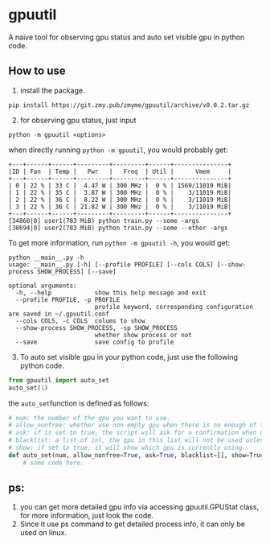 # gpuutil

A naive tool for observing gpu status and auto set visible gpu in python code.

## How to use

1. install the package.
```
pip install https://git.zmy.pub/zmyme/gpuutil/archive/v0.0.2.tar.gz
```

2. for observing gpu status, just input
```
python -m gpuutil <options>
```
when directly running ```python -m gpuutil```, you would probably get:
```
+---+------+------+---------+---------+------+---------------+
|ID | Fan  | Temp |   Pwr   |   Freq  | Util |      Vmem     |
+---+------+------+---------+---------+------+---------------+
| 0 | 22 % | 33 C |  4.47 W | 300 MHz |  0 % | 1569/11019 MiB|
| 1 | 22 % | 35 C |  3.87 W | 300 MHz |  0 % |    3/11019 MiB|
| 2 | 22 % | 36 C |  8.22 W | 300 MHz |  0 % |    3/11019 MiB|
| 3 | 22 % | 36 C | 21.82 W | 300 MHz |  0 % |    3/11019 MiB|
+---+------+------+---------+---------+------+---------------+
[34860|0] user1(783 MiB) python train.py --some -args
[38694|0] user2(783 MiB) python train.py --some --other -args
```
To get more information, run ```python -m gpuutil -h```, you would get:
```
python __main__.py -h 
usage: __main__.py [-h] [--profile PROFILE] [--cols COLS] [--show-process SHOW_PROCESS] [--save]

optional arguments:
  -h, --help            show this help message and exit
  --profile PROFILE, -p PROFILE
                        profile keyword, corresponding configuration are saved in ~/.gpuutil.conf
  --cols COLS, -c COLS  colums to show
  --show-process SHOW_PROCESS, -sp SHOW_PROCESS
                        whether show process or not
  --save                save config to profile
```

3. To auto set visible gpu in your python code, just use the following python code.
```python
from gpuutil import auto_set
auto_set(1)
```

the ```auto_set```function is defined as follows:
```python
# num: the number of the gpu you want to use.
# allow_nonfree: whether use non-empty gpu when there is no enough of them.
# ask: if is set to true, the script will ask for a confirmation when using non empty gpu. if false, it will use the non empty gpu directly.
# blacklist: a list of int, the gpu in this list will not be used unless you mannuly choose them.
# show: if set to true, it will show which gpu is currently using.
def auto_set(num, allow_nonfree=True, ask=True, blacklist=[], show=True):
	# some code here.
```

## ps:
1. you can get more detailed gpu info via accessing gpuutil.GPUStat class, for more information, just look the code.
2. Since it use ps command to get detailed process info, it can only be used on linux.
